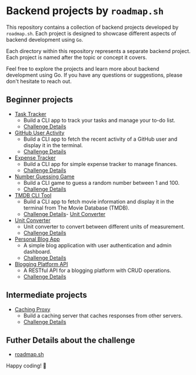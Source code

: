 # Backend projects by `roadmap.sh`

This repository contains a collection of backend projects developed by `roadmap.sh`. Each project is designed to showcase different aspects of backend development using `Go`.

Each directory within this repository represents a separate backend project. Each project is named after the topic or concept it covers.

Feel free to explore the projects and learn more about backend development using Go. If you have any questions or suggestions, please don't hesitate to reach out.

## Beginner projects
- [Task Tracker](./task-tracker/README.md)
    - Build a CLI app to track your tasks and manage your to-do list. 
    - [Challenge Details](https://roadmap.sh/projects/task-tracker)
- [GitHub User Activity](./github-user-activity/README.md)
    - Build a CLI app to fetch the recent activity of a GitHub user and display it in the terminal.
    - [Challenge Details](https://roadmap.sh/projects/github-user-activity)
- [Expense Tracker](./expense-tracker/README.md)
    - Build a CLI app for simple expense tracker to manage finances. 
    - [Challenge Details](https://roadmap.sh/projects/expense-tracker)
- [Number Guessing Game](./number-guessing-game/README.md)
    - Build a CLI game to guess a random number between 1 and 100.
    - [Challenge Details](https://roadmap.sh/projects/number-guessing-game)
- [TMDB CLI Tool](./tmdb-cli-tool/README.md)
    - Build a CLI app to fetch movie information and display it in the terminal from The Movie Database (TMDB).
    - [Challenge Details](https://roadmap.sh/projects/tmdb-cli)- [Unit Converter](./unit-converter-app/README.md)
- [Unit Converter](./unit-converter-app/README.md)
    - Unit converter to convert between different units of measurement.
    - [Challenge Details](https://roadmap.sh/projects/unit-converter)
- [Personal Blog App](./personal-blog-app/README.md)
    - A simple blog application with user authentication and admin dashboard.
    - [Challenge Details](https://roadmap.sh/projects/personal-blog)
- [Blogging Platform API](./blogging-platform-api/README.md)
    - A RESTful API for a blogging platform with CRUD operations.
    - [Challenge Details](https://roadmap.sh/projects/blogging-platform-api)

## Intermediate projects
- [Caching Proxy](./intermediate/caching-proxy-server/README.md)
    - Build a caching server that caches responses from other servers. 
    - [Challenge Details](https://roadmap.sh/projects/caching-server)

## Futher Details about the challenge

- [roadmap.sh](https://roadmap.sh/backend/projects)


Happy coding! 🚀
